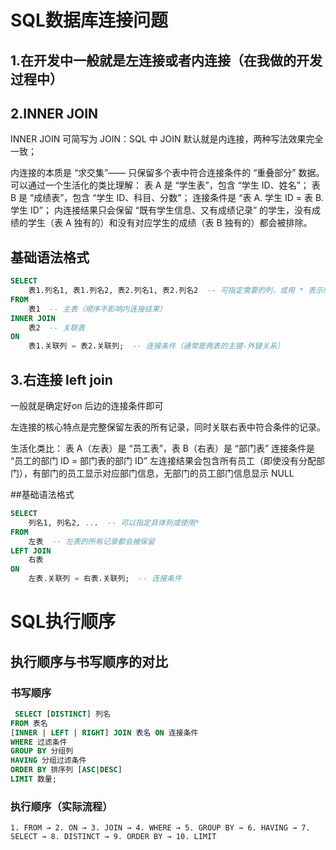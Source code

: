 # **SQL数据库连接问题**
## 1.在开发中一般就是左连接或者内连接（在我做的开发过程中）
## 2.**INNER JOIN**
INNER JOIN 可简写为 JOIN：SQL 中 JOIN 默认就是内连接，两种写法效果完全一致；

内连接的本质是 “求交集”—— 只保留多个表中符合连接条件的 “重叠部分” 数据。
可以通过一个生活化的类比理解：
表 A 是 “学生表”，包含 “学生 ID、姓名”；
表 B 是 “成绩表”，包含 “学生 ID、科目、分数”；
连接条件是 “表 A. 学生 ID = 表 B. 学生 ID”；
内连接结果只会保留 “既有学生信息、又有成绩记录” 的学生，没有成绩的学生（表 A 独有的）和没有对应学生的成绩（表 B 独有的）都会被排除。

## 基础语法格式
```sql
SELECT 
    表1.列名1, 表1.列名2, 表2.列名1, 表2.列名2  -- 可指定需要的列，或用 * 表示所有列
FROM 
    表1  -- 主表（顺序不影响内连接结果）
INNER JOIN 
    表2  -- 关联表
ON 
    表1.关联列 = 表2.关联列;  -- 连接条件（通常是两表的主键-外键关系）
```
## 3.右连接 left join 
一般就是确定好on 后边的连接条件即可

左连接的核心特点是完整保留左表的所有记录，同时关联右表中符合条件的记录。

生活化类比：
表 A（左表）是 “员工表”，表 B（右表）是 “部门表”
连接条件是 “员工的部门 ID = 部门表的部门 ID”
左连接结果会包含所有员工（即使没有分配部门），有部门的员工显示对应部门信息，无部门的员工部门信息显示 NULL

##基础语法格式
```sql
SELECT 
    列名1, 列名2, ...  -- 可以指定具体列或使用*
FROM 
    左表  -- 左表的所有记录都会被保留
LEFT JOIN 
    右表
ON 
    左表.关联列 = 右表.关联列;  -- 连接条件
```

# **SQL执行顺序**
## 执行顺序与书写顺序的对比
### 书写顺序
```SQL
 SELECT [DISTINCT] 列名
FROM 表名
[INNER | LEFT | RIGHT] JOIN 表名 ON 连接条件
WHERE 过滤条件
GROUP BY 分组列
HAVING 分组过滤条件
ORDER BY 排序列 [ASC|DESC]
LIMIT 数量;
```
### 执行顺序（实际流程）
```plaintext
1. FROM → 2. ON → 3. JOIN → 4. WHERE → 5. GROUP BY → 6. HAVING → 7. SELECT → 8. DISTINCT → 9. ORDER BY → 10. LIMIT

```
